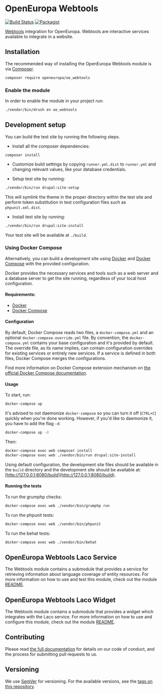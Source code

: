 # OpenEuropa Webtools

[![Build Status](https://drone.fpfis.eu/api/badges/openeuropa/oe_webtools/status.svg?branch=master)](https://drone.fpfis.eu/openeuropa/oe_webtools)
[![Packagist](https://img.shields.io/packagist/v/openeuropa/oe_webtools.svg)](https://packagist.org/packages/openeuropa/oe_webtools)

[Webtools](http://ec.europa.eu/ipg/services/interactive_services/index_en.htm) integration for OpenEuropa.
Webtools are interactive services available to integrate in a website.

## Installation

The recommended way of installing the OpenEuropa Webtools module is via [Composer][1].

```bash
composer require openeuropa/oe_webtools
```

### Enable the module

In order to enable the module in your project run:

```bash
./vendor/bin/drush en oe_webtools
```

## Development setup

You can build the test site by running the following steps.

* Install all the composer dependencies:

```bash
composer install
```

* Customize build settings by copying `runner.yml.dist` to `runner.yml` and
changing relevant values, like your database credentials.

* Setup test site by running:

```bash
./vendor/bin/run drupal:site-setup
```

This will symlink the theme in the proper directory within the test site and
perform token substitution in test configuration files such as `phpunit.xml.dist`.

* Install test site by running:

```bash
./vendor/bin/run drupal:site-install
```

Your test site will be available at `./build`.

### Using Docker Compose

Alternatively, you can build a development site using [Docker](https://www.docker.com/get-docker) and 
[Docker Compose](https://docs.docker.com/compose/) with the provided configuration.

Docker provides the necessary services and tools such as a web server and a database server to get the site running, 
regardless of your local host configuration.

#### Requirements:

- [Docker](https://www.docker.com/get-docker)
- [Docker Compose](https://docs.docker.com/compose/)

#### Configuration

By default, Docker Compose reads two files, a `docker-compose.yml` and an optional `docker-compose.override.yml` file.
By convention, the `docker-compose.yml` contains your base configuration and it's provided by default.
The override file, as its name implies, can contain configuration overrides for existing services or entirely new 
services.
If a service is defined in both files, Docker Compose merges the configurations.

Find more information on Docker Compose extension mechanism on [the official Docker Compose documentation](https://docs.docker.com/compose/extends/).

#### Usage

To start, run:

```bash
docker-compose up
```

It's advised to not daemonize `docker-compose` so you can turn it off (`CTRL+C`) quickly when you're done working.
However, if you'd like to daemonize it, you have to add the flag `-d`:

```bash
docker-compose up -d
```

Then:

```bash
docker-compose exec web composer install
docker-compose exec web ./vendor/bin/run drupal:site-install
```

Using default configuration, the development site files should be available in the `build` directory and the development site
should be available at: [http://127.0.0.1:8080/build](http://127.0.0.1:8080/build).

#### Running the tests

To run the grumphp checks:

```bash
docker-compose exec web ./vendor/bin/grumphp run
```

To run the phpunit tests:

```bash
docker-compose exec web ./vendor/bin/phpunit
```

To run the behat tests:

```bash
docker-compose exec web ./vendor/bin/behat
```

## OpenEuropa Webtools Laco Service

The Webtools module contains a submodule that provides a service for retrieving
information about language coverage of entity resources. For more information on 
how to use and test this module, check out the module [README](modules/oe_webtools_laco_service/README.md).

## OpenEuropa Webtools Laco Widget

The Webtools module contains a submodule that provides a widget which integrates
with the Laco service. For more information on how to use and configure this module, 
check out the module [README](modules/oe_webtools_laco_widget/README.md).

## Contributing

Please read [the full documentation](https://github.com/openeuropa/openeuropa) for details on our code of conduct, and the process for submitting pull requests to us.

## Versioning

We use [SemVer](http://semver.org/) for versioning. For the available versions, see the [tags on this repository](https://github.com/openeuropa/oe_webtools/tags).

[1]: https://www.drupal.org/docs/develop/using-composer/using-composer-to-manage-drupal-site-dependencies#managing-contributed

